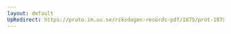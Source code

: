 ```yaml
---
layout: default
UpRedirect: https://pruto.im.uu.se/riksdagen-records-pdf/1875/prot-1875--ak--017/prot-1875--ak--017_030.pdf
---
```

